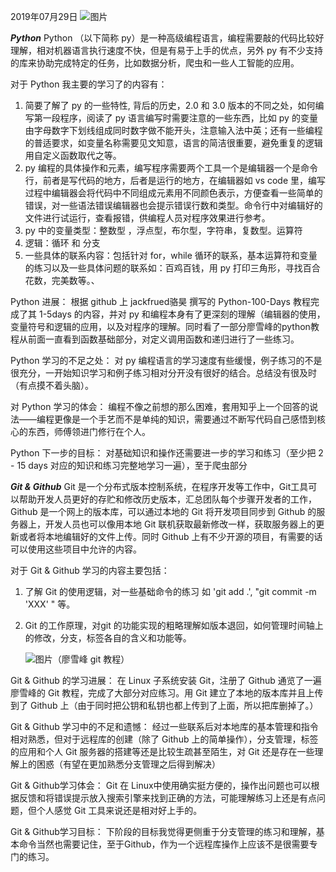 2019年07月29日
![图片](https://uploader.shimo.im/f/OVwLVJlXLjAFEffa.png!thumbnail)

***Python***
Python （以下简称 py）是一种高级编程语言，编程需要敲的代码比较好理解，相对机器语言执行速度不快，但是有易于上手的优点，另外 py 有不少支持的库来协助完成特定的任务，比如数据分析，爬虫和一些人工智能的应用。



对于 Python 我主要的学习了的内容有：
1. 简要了解了 py 的一些特性, 背后的历史，2.0 和 3.0 版本的不同之处，如何编写第一段程序，阅读了 py 语言编写时需要注意的一些东西，比如 py 的变量由字母数字下划线组成同时数字做不能开头，注意输入法中英；还有一些编程的普适要求，如变量名称需要见文知意，语言的简洁很重要，避免重复的逻辑用自定义函数取代之等。
2. py 编程的具体操作和元素，编写程序需要两个工具一个是编辑器一个是命令行，前者是写代码的地方，后者是运行的地方，在编辑器如 vs code 里，编写过程中编辑器会将代码中不同组成元素用不同颜色表示，方便查看一些简单的错误，对一些语法错误编辑器也会提示错误行数和类型。命令行中对编辑好的文件进行试运行，查看报错，供编程人员对程序效果进行参考。
3. py 中的变量类型：整数型 ，浮点型，布尔型，字符串，复数型。运算符
4. 逻辑：循环 和 分支
5. 一些具体的联系内容：包括针对 for，while 循环的联系，基本运算符和变量的练习以及一些具体问题的联系如：百鸡百钱，用 py 打印三角形，寻找百合花数，完美数等。、



Python 进展：
根据 github 上 jackfrued骆昊 撰写的 Python-100-Days 教程完成了其 1-5days 的内容，并对 py 和编程本身有了更深刻的理解（编辑器的使用，变量符号和逻辑的应用，以及对程序的理解。同时看了一部分廖雪峰的python教程从前面一直看到函数基础部分，对定义调用函数和递归进行了一些练习。



Python 学习的不足之处：
对 py 编程语言的学习速度有些缓慢，例子练习的不是很充分，一开始知识学习和例子练习相对分开没有很好的结合。总结没有很及时（有点摸不着头脑）。


对 Python  学习的体会：
编程不像之前想的那么困难，套用知乎上一个回答的说法——编程更像是一个手艺而不是单纯的知识，需要通过不断写代码自己感悟到核心的东西，师傅领进门修行在个人。



Python 下一步的目标：
对基础知识和操作还需要进一步的学习和练习（至少把 2 - 15 days 对应的知识和练习完整地学习一遍），至于爬虫部分



***Git & Github***
Git 是一个分布式版本控制系统，在程序开发等工作中，Git工具可以帮助开发人员更好的存贮和修改历史版本，汇总团队每个步骤开发者的工作，Github 是一个网上的版本库，可以通过本地的 Git 将开发项目同步到 Github 的服务器上，开发人员也可以像用本地 Git 联机获取最新修改一样，获取服务器上的更新或者将本地编辑好的文件上传。同时 Github 上有不少开源的项目，有需要的话可以使用这些项目中允许的内容。



对于 Git & Github 学习的内容主要包括：
1. 了解 Git 的使用逻辑，对一些基础命令的练习 如 'git add .', "git commit -m 'XXX' " 等。
2. Git 的工作原理，对git 的功能实现的粗略理解如版本退回，如何管理时间轴上的修改，分支，标签各自的含义和功能等。

      ![图片](https://uploader.shimo.im/f/3AgeudN0aA4dpcSG.png!thumbnail)（廖雪峰 git 教程）



Git & Github 的学习进展：
在 Linux 子系统安装 Git，注册了 Github 通览了一遍廖雪峰的 Git 教程，完成了大部分对应练习。用 Git 建立了本地的版本库并且上传到了 Github 上（由于同时把公钥和私钥也都上传到了上面，所以把库删掉了。）



Git & Github 学习中的不足和遗憾：
经过一些联系后对本地库的基本管理和指令相对熟悉，但对于远程库的创建（除了 Github 上的简单操作），分支管理，标签的应用和个人 Git 服务器的搭建等还是比较生疏甚至陌生，对 Git 还是存在一些理解上的困惑（有望在更加熟悉分支管理之后得到解决）



Git & Github学习体会：
Git 在 Linux中使用确实挺方便的，操作出问题也可以根据反馈和将错误提示放入搜索引擎来找到正确的方法，可能理解练习上还是有点问题，但个人感觉 Git 工具来说还是相对好上手的。



Git & Github学习目标：
下阶段的目标我觉得更侧重于分支管理的练习和理解，基本命令当然也需要记住，至于Github，作为一个远程库操作上应该不是很需要专门的练习。 


